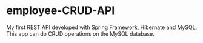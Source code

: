 # employee-CRUD-API
My first REST API developed with Spring Framework, Hibernate and MySQL. This app can do CRUD operations on the MySQL database.
